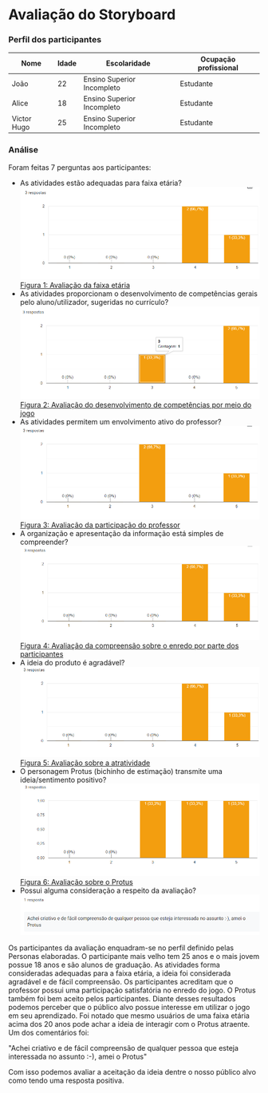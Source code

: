 # Avaliação do Storyboard

### Perfil dos participantes

| Nome  | Idade  | Escolaridade   | Ocupação profissional |
|---|---|---|---|
| João | 22 | Ensino Superior Incompleto  | Estudante |
| Alice | 18 | Ensino Superior Incompleto  | Estudante |
| Victor Hugo | 25 | Ensino Superior Incompleto  | Estudante |



### Análise
Foram feitas 7 perguntas aos participantes:

- As atividades estão adequadas para faixa etária?
![perg](./img/perg1.png)
[Figura 1: Avaliação da faixa etária](./img/perg1.png)
- As atividades proporcionam o desenvolvimento de competências gerais pelo aluno/utilizador, sugeridas no currículo?
![perg](./img/perg2.png)
[Figura 2: Avaliação do desenvolvimento de competências por meio do jogo](./img/perg2.png)
- As atividades permitem um envolvimento ativo do professor?
![perg](./img/perg3.png)
[Figura 3: Avaliação da participação do professor](./img/perg3.png)
- A organização e apresentação da informação está simples de compreender?
![perg](./img/perg4.png)
[Figura 4: Avaliação da compreensão sobre o enredo por parte dos participantes](./img/perg4.png)
- A ideia do produto é agradável?
![perg](./img/perg5.png)
[Figura 5: Avaliação sobre a atratividade](./img/perg5.png)
- O personagem Protus (bichinho de estimação) transmite uma ideia/sentimento positivo?
![perg](./img/perg6.png)
[Figura 6: Avaliação sobre o Protus](./img/perg6.png)
- Possui alguma consideração a respeito da avaliação?
![perg](./img/perg7.png)

Os participantes da avaliação enquadram-se no perfil definido pelas Personas elaboradas.
O participante mais velho tem 25 anos e o mais jovem possue 18 anos e são alunos de graduação.
As atividades forma consideradas adequadas para a faixa etária, a ideia foi considerada agradável
e de fácil compreensão. Os participantes acreditam que o professor possui uma participação satisfatória no enredo do jogo.
O Protus também foi bem aceito pelos participantes.
Diante desses resultados podemos perceber que o público alvo possue interesse em utilizar o jogo em seu aprendizado.
Foi notado que mesmo usuários de uma faixa etária acima dos 20 anos pode achar a ideia de interagir com o Protus atraente.
Um dos comentários foi:

"Achei criativo e de fácil compreensão de qualquer pessoa que esteja interessada no assunto :-), amei o Protus"

Com isso podemos avaliar a aceitação da ideia dentre o nosso público alvo como tendo uma resposta positiva.
